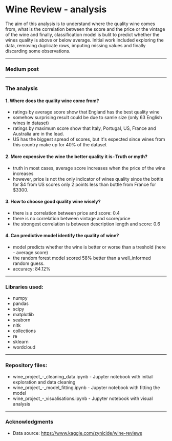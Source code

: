 # Wine Review - analysis

The aim of this analysis is to understand where the quality wine comes from, what is the correlation between the score and the price or the vintage of the wine and finally, classification model is bulit to predict whether the wines quality is above or below average. Initial work included exploring the data, removing duplicate rows, imputing missing values and finally discarding some observations. 

------

### Medium post


------

### The analysis

#### 1. Where does the quality wine come from?

* ratings by average score show that England has the best quality wine
* somehow surprising result could be due to samle size (only 63 English wines in dataset)
* ratings by maximum score show that Italy, Portugal, US, France and Australia are in the lead. 
* US has the biggest spread of scores, but it's expected since wines from this country make up for 40% of the dataset

#### 2. More expensive the wine the better quality it is - Truth or myth?

* truth in most cases, average score increases when the price of the wine increases
* however, price is not the only indicator of wines quality since the bottle for $4 from US scores only 2 points less than bottle from France for $3300.

#### 3. How to choose good quality wine wisely?

* there is a correlation between price and score: 0.4
* there is no correlation between vintage and score/price
* the strongest correlation is between description length and score: 0.6

#### 4. Can predictive model identify the quality of wine?

* model predicts whether the wine is better or worse than a treshold (here - average score)
* the random forest model scored 58% better than a well_informed random guess.
* accuracy: 84.12%

------

### Libraries used:
* numpy
* pandas
* scipy
* matplotlib
* seaborn
* nltk
* collections
* re
* sklearn
* wordcloud

------

### Repository files:
* wine_project_-_cleaning_data.ipynb - Jupyter notebook with initial exploration and data cleaning
* wine_project_-_model_fitting.ipynb - Jupyter notebook with fitting the model
* wine_project_-_visualisations.ipynb - Jupyter notebook with visual analysis

------

### Acknowledgments
* Data source: https://www.kaggle.com/zynicide/wine-reviews
